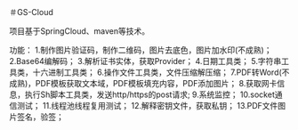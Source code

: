 ＃GS-Cloud

项目基于SpringCloud、maven等技术。

功能：
1.制作图片验证码，制作二维码，图片去底色，图片加水印(不成熟)；
2.Base64编解码；
3.解析证书实体，获取Provider；
4.日期工具类；
5.字符串工具类，十六进制工具类；
6.操作文件工具类，文件压缩解压缩；
7.PDF转Word(不成熟)，PDF模板获取文本域，PDF模板填充内容，PDF添加图片；
8.获取网卡信息，执行Sh脚本工具类，发送http/https的post请求;
9.系统监控；
10.socket通信测试；
11.线程池线程复用测试；
12.解释密钥文件，获取私钥；
13.PDF文件图片签名，验签；
